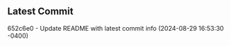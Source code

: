 
## Latest Commit
652c6e0 - Update README with latest commit info (2024-08-29 16:53:30 -0400) <Yunxi-Zhou>
